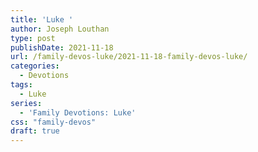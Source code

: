 ```yaml
---
title: 'Luke '
author: Joseph Louthan
type: post
publishDate: 2021-11-18
url: /family-devos-luke/2021-11-18-family-devos-luke/
categories:
  - Devotions
tags:
  - Luke
series:
  - 'Family Devotions: Luke'
css: "family-devos"
draft: true
---
```

